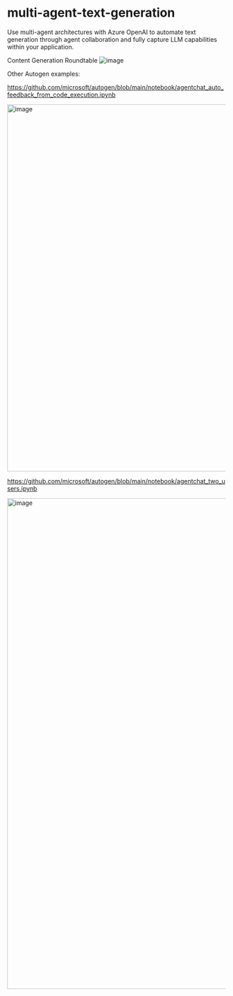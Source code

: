 # multi-agent-text-generation
Use multi-agent architectures with Azure OpenAI to automate text generation through agent collaboration and fully capture LLM capabilities within your application.

Content Generation Roundtable
![image](https://github.com/duihub/multi-agent-text-generation/assets/117650819/5c71bb51-6239-4548-9107-f57a4b234bc0)



Other Autogen examples:

https://github.com/microsoft/autogen/blob/main/notebook/agentchat_auto_feedback_from_code_execution.ipynb

<img width="844" alt="image" src="https://github.com/duihub/multi-agent-text-generation/assets/117650819/8eb1298a-ab41-4f96-88e0-76dc6feca090">

https://github.com/microsoft/autogen/blob/main/notebook/agentchat_two_users.ipynb

<img width="1129" alt="image" src="https://github.com/duihub/multi-agent-text-generation/assets/117650819/f914bd34-2181-4133-aaee-62840132d12e">
